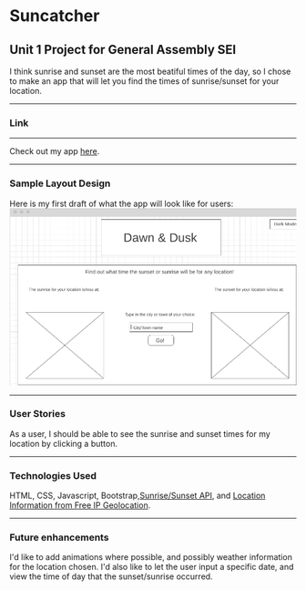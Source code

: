 # Suncatcher
## Unit 1 Project for General Assembly SEI

I think sunrise and sunset are the most beatiful times of the day, so I chose to make an app that will let you find the times of sunrise/sunset for your location.

-------------

### Link

-------------
Check out my app [here](https://suncatcher.surge.sh/).


-------------

### Sample Layout Design
Here is my first draft of what the app will look like for users:
![wireframe](images/wireframe.png "Basic layout")

-------------

### User Stories
As a user, I should be able to see the sunrise and sunset times for my location by clicking a button.

-------------

### Technologies Used
HTML, CSS, Javascript, Bootstrap,[Sunrise/Sunset API](https://sunrise-sunset.org/api), and [Location Information from Free IP Geolocation](https://freegeoip.app/json/).

-------------

### Future enhancements
I'd like to add animations where possible, and possibly weather information for the location chosen. 
I'd also like to let the user input a specific date, and view the time of day that the sunset/sunrise occurred. 